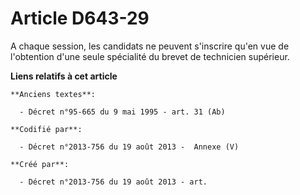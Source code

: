 # Article D643-29

A chaque session, les candidats ne peuvent s'inscrire qu'en vue de l'obtention d'une seule spécialité du brevet de technicien
supérieur.

**Liens relatifs à cet article**

	**Anciens textes**:

	  - Décret n°95-665 du 9 mai 1995 - art. 31 (Ab)

	**Codifié par**:

	  - Décret n°2013-756 du 19 août 2013 -  Annexe (V)

	**Créé par**:

	  - Décret n°2013-756 du 19 août 2013 - art.
